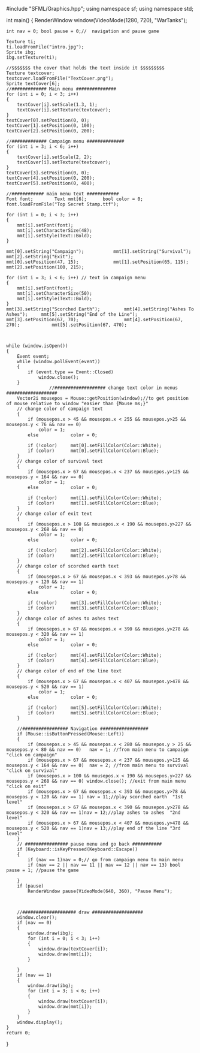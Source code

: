 #include "SFML/Graphics.hpp";
using namespace sf;
using namespace std;

int main() {
	RenderWindow window(VideoMode(1280, 720), "WarTanks");

	int nav = 0; bool pause = 0;//  navigation and pause game 

	Texture ti;
	ti.loadFromFile("intro.jpg");
	Sprite ibg;
	ibg.setTexture(ti);

	//$$$$$$$ the cover that holds the text inside it $$$$$$$$$
	Texture textcover;
	textcover.loadFromFile("TextCover.png");
	Sprite textCover[6];
	//############# Main menu ###############
	for (int i = 0; i < 3; i++)
	{
		textCover[i].setScale(1.3, 1);
		textCover[i].setTexture(textcover);
	}
	textCover[0].setPosition(0, 0);
	textCover[1].setPosition(0, 100);
	textCover[2].setPosition(0, 200);

	//############# Campaign menu ############## 
	for (int i = 3; i < 6; i++)
	{
		textCover[i].setScale(2, 2);
		textCover[i].setTexture(textcover);
	}
	textCover[3].setPosition(0, 0);
	textCover[4].setPosition(0, 200);
	textCover[5].setPosition(0, 400);

	//############ main menu text ############
	Font font;		  Text mmt[6];		bool color = 0;
	font.loadFromFile("Top Secret Stamp.ttf");

	for (int i = 0; i < 3; i++)
	{
		mmt[i].setFont(font);
		mmt[i].setCharacterSize(48);
		mmt[i].setStyle(Text::Bold);
	}

	mmt[0].setString("Campaign");			mmt[1].setString("Survival");		mmt[2].setString("Exit");
	mmt[0].setPosition(47, 15);				mmt[1].setPosition(65, 115);		mmt[2].setPosition(100, 215);

	for (int i = 3; i < 6; i++) // text in campaign menu
	{
		mmt[i].setFont(font);
		mmt[i].setCharacterSize(50);
		mmt[i].setStyle(Text::Bold);
	}
	mmt[3].setString("Scorched Earth");			mmt[4].setString("Ashes To Ashes");		mmt[5].setString("End of the Line");
	mmt[3].setPosition(67, 70);					mmt[4].setPosition(67, 270);			mmt[5].setPosition(67, 470);



	while (window.isOpen())
	{
		Event event;
		while (window.pollEvent(event))
		{
			if (event.type == Event::Closed)
				window.close();
		}
					//################### change text color in menus ###################
		Vector2i mousepos = Mouse::getPosition(window);//to get position of mouse relative to window "easier than {Mouse ms;}"
		// change color of campaign text
		{
			if (mousepos.x > 45 && mousepos.x < 255 && mousepos.y>25 && mousepos.y < 76 && nav == 0)
				color = 1;
			else 			color = 0;

			if (!color)		mmt[0].setFillColor(Color::White);
			if (color)		mmt[0].setFillColor(Color::Blue);
		}
		// change color of survival text
		{
			if (mousepos.x > 67 && mousepos.x < 237 && mousepos.y>125 && mousepos.y < 164 && nav == 0)
				color = 1;
			else 			color = 0;

			if (!color)		mmt[1].setFillColor(Color::White);
			if (color)		mmt[1].setFillColor(Color::Blue);
		}
		// change color of exit text
		{
			if (mousepos.x > 100 && mousepos.x < 190 && mousepos.y>227 && mousepos.y < 268 && nav == 0)
				color = 1;
			else            color = 0;

			if (!color)		mmt[2].setFillColor(Color::White);
			if (color)		mmt[2].setFillColor(Color::Blue);
		}
		// change color of scorched earth text
		{
			if (mousepos.x > 67 && mousepos.x < 393 && mousepos.y>78 && mousepos.y < 120 && nav == 1)
				color = 1;
			else 			color = 0;

			if (!color)		mmt[3].setFillColor(Color::White);
			if (color)		mmt[3].setFillColor(Color::Blue);
		}
		// change color of ashes to ashes text
		{
			if (mousepos.x > 67 && mousepos.x < 390 && mousepos.y>278 && mousepos.y < 320 && nav == 1)
				color = 1;
			else 			color = 0;

			if (!color)		mmt[4].setFillColor(Color::White);
			if (color)		mmt[4].setFillColor(Color::Blue);
		}
		// change color of end of the line text
		{
			if (mousepos.x > 67 && mousepos.x < 407 && mousepos.y>478 && mousepos.y < 520 && nav == 1)
				color = 1;
			else            color = 0;

			if (!color)		mmt[5].setFillColor(Color::White);
			if (color)		mmt[5].setFillColor(Color::Blue);
		}

		//################# Navigation ##################
		if (Mouse::isButtonPressed(Mouse::Left))
		{
			if (mousepos.x > 45 && mousepos.x < 280 && mousepos.y > 25 && mousepos.y < 80 && nav == 0)   nav = 1; //from main menu to campaign "click on campaign"
			if (mousepos.x > 67 && mousepos.x < 237 && mousepos.y>125 && mousepos.y < 164 && nav == 0)  nav = 2; //from main menu to survival "click on survival"
			if (mousepos.x > 100 && mousepos.x < 190 && mousepos.y>227 && mousepos.y < 268 && nav == 0) window.close(); //exit from main menu "click on exit"
			if (mousepos.x > 67 && mousepos.x < 393 && mousepos.y>78 && mousepos.y < 120 && nav == 1) nav = 11;//play scorched earth  "1st level"
			if (mousepos.x > 67 && mousepos.x < 390 && mousepos.y>278 && mousepos.y < 320 && nav == 1)nav = 12;//play ashes to ashes  "2nd level"
			if (mousepos.x > 67 && mousepos.x < 407 && mousepos.y>478 && mousepos.y < 520 && nav == 1)nav = 13;//play end of the line "3rd level"
		}
		// ################ pause menu and go back ###########
		if (Keyboard::isKeyPressed(Keyboard::Escape))
		{
			if (nav == 1)nav = 0;// go from campaign menu to main menu
			if (nav == 2 || nav == 11 || nav == 12 || nav == 13) bool pause = 1; //pause the game

		}
		if (pause)
			RenderWindow pause(VideoMode(640, 360), "Pause Menu");



		//#################### draw ###################
		window.clear();
		if (nav == 0)
		{
			window.draw(ibg);
			for (int i = 0; i < 3; i++)
			{
				window.draw(textCover[i]);
				window.draw(mmt[i]);
			}

		}
		if (nav == 1)
		{
			window.draw(ibg);
			for (int i = 3; i < 6; i++)
			{
				window.draw(textCover[i]);
				window.draw(mmt[i]);
			}
		}
		window.display();
	}
	return 0;
}
